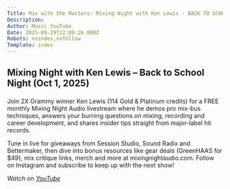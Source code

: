 ```yaml
---
Title: Mix with the Masters: Mixing Night with Ken Lewis - BACK TO SCHOOL NIGHT - 10/1/2025
Description: 
Author: Music YouTube
Date: 2025-09-29T22:09:26.000Z
Robots: noindex,nofollow
Template: index
---
```

<h2>
  
  
  Mixing Night with Ken Lewis – Back to School Night (Oct 1, 2025)
</h2>

<p>Join 2X Grammy winner Ken Lewis (114 Gold &amp; Platinum credits) for a FREE monthly Mixing Night Audio livestream where he demos pro mix-bus techniques, answers your burning questions on mixing, recording and career development, and shares insider tips straight from major-label hit records.</p>

<p>Tune in live for giveaways from Session Studio, Sound Radix and Bettermaker, then dive into bonus resources like gear deals (GreenHAAS for $49), mix critique links, merch and more at mixingnightaudio.com. Follow on Instagram and subscribe to keep up with the next show!</p>

<p><em>Watch on <a href="https://www.youtube.com/watch?v=hvzflBZF8-4" rel="noopener noreferrer">YouTube</a></em></p>

